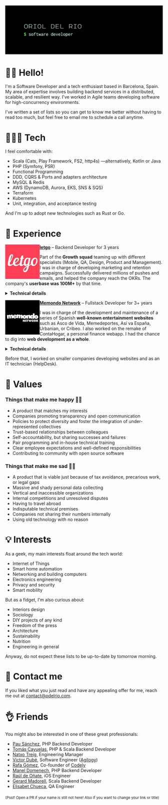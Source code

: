<a href=""><img src="https://raw.githubusercontent.com/odelrio/odelrio/master/img/banner.gif" /></a>

# 👋🏻 Hello!

I'm a Software Developer and a tech enthusiast based in Barcelona, Spain. My area of expertise involves building backend services in a distributed, scalable, and resilient way. I've worked in Agile teams developing software for high-concurrency environments.

I've written a set of lists so you can get to know me better without having to read too much, but feel free to email me to schedule a call anytime.

# 👨🏻‍💻 Tech

I feel comfortable with:

- Scala (Cats, Play Framework, FS2, http4s) —alternatively, Kotlin or Java
- PHP (Symfony, PSR)
- Functional Programming
- DDD, CQRS & Ports and adapters architecture
- MySQL & Redis
- AWS (DynamoDB, Aurora, EKS, SNS & SQS)
- Terraform
- Kubernetes
- Unit, integration, and acceptance testing

And I'm up to adopt new technologies such as Rust or Go.

# 🚧 Experience

<a href="http://letgo.com"><img src="https://raw.githubusercontent.com/odelrio/odelrio/master/img/letgo.jpg" align="left" width="110px"/>**letgo**</a> – Backend Developer for 3 years

Part of the **Growth squad** teaming up with different specialists (Mobile, QA, Design, Product and Management). I was in charge of developing marketing and retention campaigns. Successfully delivered millions of pushes and emails, and helped the company reach the OKRs. The company's **userbase was 100M+** by that time.

<details>
  <summary><b>Technical details</b></summary>
  
  >We ran up to 8 event-driven microservices (Scala, most of them) in a Kubernetes AWS cluster. The high-concurrency environment required a scalable and resilient architecture. We chose CQRS architecture for all our consumers and RESTful APIs.

  <sub><b>Stack:</b> Scala, PHP, Play Framework, Cats, Symfony, http4s, FS2, AWS (DynamoDB, Aurora, EKS, SNS & SQS), MySQL, Redis, ElasticSearch, Terraform, Kubernetes, Jenkins, Grafana, New Relic, Kibana, GitHub, Jira, Confluence.</sub>
</details>

<a href="http://memondonetwork.es"><img src="https://raw.githubusercontent.com/odelrio/odelrio/master/img/memondo.jpg" align="left" width="110px"/>**Memondo Network**</a> – Fullstack Developer for 3+ years

I was in charge of the development and maintenance of a series of Spanish **well-known entertainment websites** such as Asco de Vida, Memedeportes, Así va España, Urbanian, or Cribeo. I also worked on the remake of ContaHogar, a personal finance webapp. I had the chance to dig into **web development as a whole**.

<details>
  <summary><b>Technical details</b></summary>
  
  >We built a custom PHP framework that allowed us to rapidly launch new websites. Successfully transitioned from classic mid-2000s websites to HTML5 and responsive/adaptive design. We put a lot of emphasis on mastering the HTTP protocol and browsers in order to shorten page load times.

  <sub><b>Stack:</b> PHP, HTML, CSS (LESS), Javascript (jQuery, Typescript & ES6), SVN.</sub>
</details>

Before that, I worked on smaller companies developing websites and as an IT technician (HelpDesk).

# 💚 Values

### Things that make me happy 👍🏻

- A product that matches my interests
- Companies promoting transparency and open communication
- Policies to protect diversity and foster the integration of under-represented collectives
- Trust-based relationships between colleagues
- Self-accountability, but sharing successes and failures
- Pair programming and in-house technical training
- Clear employee expectations and well-defined responsibilities
- Contributing to community with open source software

### Things that make me sad 👎🏻

- A product that is viable just because of tax avoidance, precarious work, or legal gaps
- Massive and shady personal data collecting
- Vertical and inaccessible organizations
- Internal competitions and unresolved disputes
- Having to travel abroad
- Indisputable technical premises
- Companies not sharing their numbers internally
- Using old technology with no reason

# 💡 Interests

As a geek, my main interests float around the tech world:

- Internet of Things
- Smart home automation
- Networking and building computers
- Electronics engineering
- Privacy and security
- Smart mobility

But as a fidget, I'm also curious about:

- Interiors design
- Sociology
- DIY projects of any kind
- Freedom of the press
- Architecture
- Sustainability
- Nutrition
- Engineering in general

Anyway, do not expect these lists to be up-to-date by tomorrow morning.

# 💌 Contact me

If you liked what you just read and have any appealing offer for me, reach me out at <a href="mailto:contact@odelrio.com">contact@odelrio.com</a>.

# 👌 Friends

You might also be interested in one of these great professionals:

- [Pau Sánchez](https://www.linkedin.com/in/pausanchezfernandez/), PHP Backend Developer
- [Tomás Cayuelas](https://www.linkedin.com/in/tomascayuelas/), PHP & Scala Backend Developer
- [Natxo Treig](https://www.linkedin.com/in/natxotreig/), Engineering Manager
- [Victor Dubé](https://www.linkedin.com/in/victor-dube-fernandez/), Software Engineer ([Agilogy](https://agilogy.com/))
- [Rafa Gómez](https://www.linkedin.com/in/rgomezcasas/), Co-founder of [Codely](https://codely.tv/)
- [Manel Domenech](https://www.linkedin.com/in/manel-domenech-90230890/), PHP Backend Developer
- [Raúl de Oñate](https://www.linkedin.com/in/ra%C3%BAl-de-o%C3%B1ate-4989a690/), iOS Engineer
- [Gerard Madorell](https://www.linkedin.com/in/gmadorell/), Scala Backend Developer
- [Elisabet Chueca](https://www.linkedin.com/in/elisabetchueca/), QA Engineer

<sub>(Psst! Open a PR if your name is still not here! Also if you want to change your link or title)</sub>

